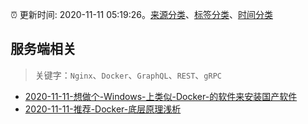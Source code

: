 :alarm_clock: 更新时间: 2020-11-11 05:19:26。[来源分类](../README.md)、[标签分类](../TAGS.md)、[时间分类](../TIMELINE.md)

## 服务端相关


> 关键字：`Nginx`、`Docker`、`GraphQL`、`REST`、`gRPC`



- [2020-11-11-想做个-Windows-上类似-Docker-的软件来安装国产软件](https://www.v2ex.com/t/723961) 
- [2020-11-11-推荐-Docker-底层原理浅析](https://toutiao.io/k/nvbge2t) 